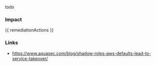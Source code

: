 
todo

### Impact
<!-- Add Impact here -->

<!-- DO NOT CHANGE -->
{{ remediationActions }}

### Links
- https://www.aquasec.com/blog/shadow-roles-aws-defaults-lead-to-service-takeover/


